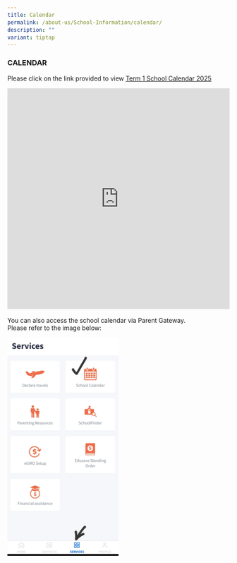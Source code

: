 ```yaml
---
title: Calendar
permalink: /about-us/School-Information/calendar/
description: ""
variant: tiptap
---
```

<h3>CALENDAR</h3>
<p>Please click on the link provided to view <a href="https://docs.google.com/spreadsheets/d/165_6fd5q8e8qY9EcybMwRHjT3IvrL8f2QwpOxsenCTY/edit?usp=sharing" rel="noopener noreferrer nofollow" target="_blank">Term 1 School Calendar 2025</a>
</p>
<p></p>
<div class="iframe-wrapper">
<iframe height="500" width="100%" allowfullscreen="true" frameborder="0" src="https://docs.google.com/spreadsheets/d/e/2PACX-1vSoVD0qdbrZJvUsDc0oVibp1gFEJkUcg5NAEmQcQ5nnQuiFCBb1wuzpL0j0RdUh7eJo1p4I7gBdFLlK/pubhtml?widget=true&amp;headers=false"></iframe>
</div>
<p>You can also access the school calendar via Parent Gateway.
<br>Please refer to the image below:</p>
<div class="isomer-image-wrapper">
<img style="width: 50%;" height="auto" width="100%" alt="" src="/images/WhatsApp_Image_2024_01_01_at_15_59_23.jpeg">
</div>
<p></p>